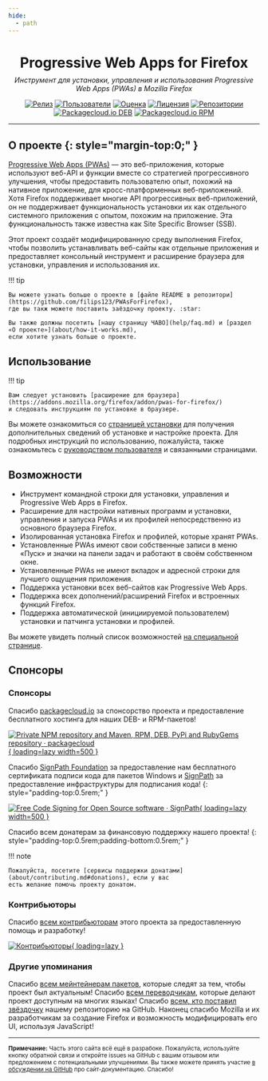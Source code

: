 ```yaml
---
hide:
  - path
---
```


<style>
.md-sidebar--primary,
a.md-nav__link:nth-child(3) > span:nth-child(1) {
  visibility:hidden;
}
</style>

<div style="text-align:center;">
<h1 style="margin-bottom:0.35em;">Progressive Web Apps for Firefox</h1>
<em>Инструмент для установки, управления и использования Progressive Web Apps (PWAs) в Mozilla Firefox</em>
</div>

<div style="text-align:center;" markdown>

[![Релиз](https://img.shields.io/github/v/release/filips123/PWAsForFirefox?sort=semver&style=flat-square&cacheSeconds=3600)](https://github.com/filips123/PWAsForFirefox/releases/latest)
[![Пользователи](https://img.shields.io/amo/users/pwas-for-firefox?style=flat-square&cacheSeconds=86400)](https://addons.mozilla.org/firefox/addon/pwas-for-firefox/)
[![Оценка](https://img.shields.io/amo/rating/pwas-for-firefox?style=flat-square&cacheSeconds=86400)](https://addons.mozilla.org/firefox/addon/pwas-for-firefox/reviews/)
[![Лицензия](https://img.shields.io/github/license/filips123/PWAsForFirefox?style=flat-square&cacheSeconds=86400)](https://github.com/filips123/PWAsForFirefox/blob/main/LICENSE)
[![Репозитории](https://img.shields.io/repology/repositories/firefoxpwa?style=flat-square&cacheSeconds=86400)](https://repology.org/project/firefoxpwa/versions)
[![Packagecloud.io DEB](https://img.shields.io/badge/deb-packagecloud.io-844fec.svg?style=flat-square)](https://packagecloud.io/filips/FirefoxPWA)
[![Packagecloud.io RPM](https://img.shields.io/badge/rpm-packagecloud.io-844fec.svg?style=flat-square)](https://packagecloud.io/filips/FirefoxPWA)

</div>

---

<!-- Once MkDocs Material card grids are publicly available (Goat's Horn) -->
<!-- We can try to use them to make this page look better and more "attractive" -->
<!-- Also add links to specific documentation pages, screenshots, descriptions, etc. -->

## О проекте {: style="margin-top:0;" }

[Progressive Web Apps (PWAs)](https://developer.mozilla.org/docs/Web/Progressive_web_apps)
— это веб-приложения, которые используют веб-API и функции вместе со стратегией прогрессивного улучшения, чтобы
предоставить пользователю опыт, похожий на нативное приложение, для кросс-платформенных веб-приложений. Хотя
Firefox поддерживает многие API прогрессивных веб-приложений, он не поддерживает функциональность установки их как
отдельного системного приложения с опытом, похожим на приложение. Эта функциональность также известна как
Site Specific Browser (SSB).

Этот проект создаёт модифицированную среду выполнения Firefox, чтобы позволить устанавливать веб-сайты
как отдельные приложения и предоставляет консольный инструмент и расширение браузера для установки, управления
и использования их.

!!! tip

    Вы можете узнать больше о проекте в [файле README в репозитори](https://github.com/filips123/PWAsForFirefox),
    где вы такж можете поставить заёздочку проекту. :star:

    Вы также должны посетить [нашу страницу ЧАВО](help/faq.md) и [раздел «О проекте»](about/how-it-works.md),
    если хотите узнать больше о проекте.

## Использование

!!! tip

    Вам следует установить [расширение для браузера](https://addons.mozilla.org/firefox/addon/pwas-for-firefox/)
    и следовать инструкциям по установке в браузере.

Вы можете ознакомиться со [страницей установки](installation/requirements.md) для получения дополнительных сведений об
установке и настройке проекта. Для подробных инструкций по использованию, пожалуйста, также ознакомьтесь с
[руководством пользователя](user-guide/extension.md) и связанными страницами.

## Возможности

* Инструмент командной строки для установки, управления и Progressive Web Apps в Firefox.
* Расширение для настройки нативных программ и установки, управления и запуска PWAs и их профилей непосредственно из основного браузера Firefox.
* Изолированная установка Firefox и профилей, которые хранят PWAs.
* Установленные PWAs имеют свои собственные записи в меню «Пуск» и значки на панели задач и работают в своём собственном окне.
* Установленные PWAs не имеют вкладок и адресной строки для лучшего ощущения приложения.
* Поддержка установки всех веб-сайтов как Progressive Web Apps.
* Поддержка всех дополнений/расширений Firefox и встроенных функций Firefox.
* Поддержка автоматической (инициируемой пользователем) установки и патчинга установки и профилей.

Вы можете увидеть полный список возможностей [на специальной странице](about/supported-features.md).

## Спонсоры

<!-- Headings here need to use HTML, so they don't appear in the table of contents -->

<h3>Спонсоры</h3>

Спасибо [packagecloud.io](https://packagecloud.io/) за спонсорство проекта и
предоставление бесплатного хостинга для наших DEB- и RPM-пакетов!

[![Private NPM repository and Maven, RPM, DEB, PyPi and RubyGems repository · packagecloud](https://assets-production.packagecloud.io/assets/packagecloud-logo-light-3c521566d5567fe0ce8435ef1f9485b0c3ad28a958af6f520d82ad3b232d2ff3.png){ loading=lazy width=500 }](https://packagecloud.io/)

Спасибо [SignPath Foundation](https://signpath.org/) за предоставление нам бесплатного сертификата
подписи кода для пакетов Windows и [SignPath](https://about.signpath.io/)
за предоставление инфраструктуры для подписания кода!
{: style="padding-top:0.5rem;" }

[![Free Code Signing for Open Source software · SignPath](https://signpath.org/assets/logo.svg){ loading=lazy width=500 }](https://signpath.org/)


Спасибо всем донатерам за финансовую поддержку нашего проекта!
{: style="padding-top:0.5rem;padding-bottom:0.5rem;" }

!!! note

    Пожалуйста, посетите [сервисы поддержки донатами](about/contributing.md#donations), если у вас
    есть желание помочь проекту донатом.

<h3>Контрибьюторы</h3>

Спасибо [всем контрибьюторам](https://github.com/filips123/PWAsForFirefox/graphs/contributors)
этого проекта за предоставленную помощь и разработку!

[![Контрибьюторы](https://contrib.rocks/image?repo=filips123/PWAsForFirefox){ loading=lazy }](https://github.com/filips123/PWAsForFirefox/graphs/contributors)

<h3>Другие упоминания</h3>

Спасибо [всем мейнтейнерам пакетов](https://repology.org/project/firefoxpwa/information),
которые следят за тем, чтобы проект был актуальным! Спасибо [всем переводчикам](https://crowdin.com/project/firefoxpwa),
которые делают проект доступным на многих языках! Спасибо [всем, кто поставил звёздочку](https://github.com/filips123/PWAsForFirefox/stargazers)
нашему репозиторию на GitHub. Наконец спасибо Mozilla и их разработчикам за
создание Firefox и возможность модифицировать его UI, используя JavaScript!

---

<small markdown>**Примечание:** Часть этого сайта всё ещё в разрабоке. Пожалуйста, используйте
кнопку обратной связи и откройте issues на GitHub с вашим отзывом или предложением с потенциальными
улучшениями. Вы также можете принять участие [в обсуждении на GitHub](https://github.com/filips123/PWAsForFirefox/discussions/335)
про сайт-документацию. Спасибо!</small>
